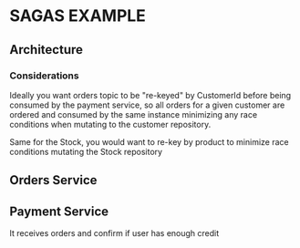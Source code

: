 # SAGAS EXAMPLE

## Architecture

### Considerations
Ideally you want orders topic to be "re-keyed" by CustomerId before being consumed by the payment service, so all orders for a given customer are ordered and consumed by the same instance minimizing any race conditions when mutating to the customer repository.

Same for the Stock, you would want to re-key by product to minimize race conditions mutating the Stock repository

## Orders Service

## Payment Service

It receives orders and confirm if user has enough credit